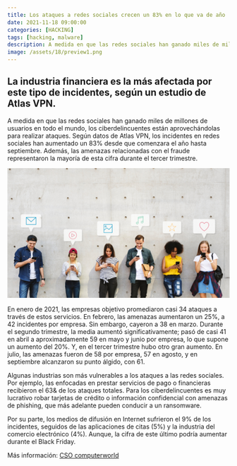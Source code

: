 ```yaml
---
title: Los ataques a redes sociales crecen un 83% en lo que va de año
date: 2021-11-18 09:00:00 
categories: [HACKING]
tags: [hacking, malware]
description: A medida en que las redes sociales han ganado miles de millones de usuarios en todo el mundo, los ciberdelincuentes están aprovechándolas para realizar ataques.
image: /assets/18/preview1.png
---
```


## La industria financiera es la más afectada por este tipo de incidentes, según un estudio de Atlas VPN.

A medida en que las redes sociales han ganado miles de millones de usuarios en todo el mundo, los ciberdelincuentes están aprovechándolas para realizar ataques. Según datos de Atlas VPN, los incidentes en redes sociales han aumentado un 83% desde que comenzara el año hasta septiembre. Además, las amenazas relacionadas con el fraude representaron la mayoría de esta cifra durante el tercer trimestre.

![Imagen 01](/assets/18/018-1.png)
  
En enero de 2021, las empresas objetivo promediaron casi 34 ataques a través de estos servicios. En febrero, las amenazas aumentaron un 25%, a 42 incidentes por empresa. Sin embargo, cayeron a 38 en marzo. Durante el segundo trimestre, la media aumentó significativamente; pasó de casi 41 en abril a aproximadamente 59 en mayo y junio por empresa, lo que supone un aumento del 20%. Y, en el tercer trimestre hubo otro gran aumento. En julio, las amenazas fueron de 58 por empresa, 57 en agosto, y en septiembre alcanzaron su punto álgido, con 61.

Algunas industrias son más vulnerables a los ataques a las redes sociales. Por ejemplo, las enfocadas en prestar servicios de pago o financieras recibieron el 63& de los ataques totales. Para los ciberdelincuentes es muy lucrativo robar tarjetas de crédito o información confidencial con amenazas de phishing, que más adelante pueden conducir a un ransomware.

Por su parte, los medios de difusión en Internet sufrieron el 9% de los incidentes, seguidos de las aplicaciones de citas (5%) y la industria del comercio electrónico (4%). Aunque, la cifra de este último podría aumentar durante el Black Friday.

Más información: [CSO computerworld ](https://cso.computerworld.es/cibercrimen/los-ataques-a-redes-sociales-crecen-un-83-en-lo-que-va-de-ano)
